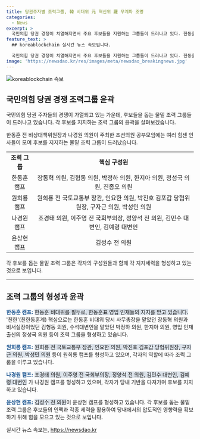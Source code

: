 ```yaml
---
title: 당권주자별 조력그룹, 韓 비대위 元 혁신위 羅 무계파 조명
categories:
  - News
excerpt: >
  국민의힘 당권 경쟁이 치열해지면서 주요 후보들을 지원하는 그룹들이 드러나고 있다. 한동훈 전 비상대책위원장은 최고위원에 출마한 장동혁 의원 등과의 친한 관계를 바탕으로 강력한 지지를 받고 있으며, 원희룡 전 국토교통부 장관은 친윤 세력과 인요한 혁신위원회를 통해 지지를 모으고 있다. 다양한 의원들과의 지지를 받는 반면, 원희룡 전 장관은 전통적인 친윤 그룹의 지지를 받는 것으로 알려졌다. 또한 나 의원은 광역단체장들을 만나며 표심을 호소하고 있는 등 2024년 국민의힘 당대표 선거의 열기가 고조되고 있다.
feature_text: >
  ## koreablockchain 실시간 뉴스 속보입니다.

  국민의힘 당권 경쟁이 치열해지면서 주요 후보들을 지원하는 그룹들이 드러나고 있다. 한동훈 전 비상대책위원장은 최고위원에 출마한 장동혁 의원 등과의 친한 관계를 바탕으로 강력한 지지를 받고 있으며, 원희룡 전 국토교통부 장관은 친윤 세력과 인요한 혁신위원회를 통해 지지를 모으고 있다. 다양한 의원들과의 지지를 받는 반면, 원희룡 전 장관은 전통적인 친윤 그룹의 지지를 받는 것으로 알려졌다. 또한 나 의원은 광역단체장들을 만나며 표심을 호소하고 있는 등 2024년 국민의힘 당대표 선거의 열기가 고조되고 있다.
image: 'https://newsdao.kr/res/images/meta/newsdao_breakingnews.jpg'
---
```


<p><img src="https://newsdao.kr/res/images/meta/newsdao_breakingnews.jpg" alt="koreablockchain 속보" /></p>

<h2 data-ke-size="size26">국민의힘 당권 경쟁 조력그룹 윤곽</h2>

<p>국민의힘 당권 주자들의 경쟁이 가열되고 있는 가운데, 후보들을 돕는 물밑 조력 그룹들이 드러나고 있습니다. 각 후보를 지지하는 조력 그룹의 윤곽을 살펴보겠습니다.</p>

<p data-ke-size="size16">한동훈 전 비상대책위원장과 나경원 의원이 주최한 초선의원 공부모임에는 여러 힘센 인사들이 모여 후보를 지지하는 물밑 조력 그룹이 드러났습니다.</p>

<table>
  <tbody>
    <tr>
      <td style="text-align: center; height: 17px;"><b>조력 그룹</b></td>
      <td style="text-align: center; height: 17px;"><b>핵심 구성원</b></td>
    </tr>
    <tr>
      <td style="text-align: center; height: 17px;">한동훈 캠프</td>
      <td style="text-align: center; height: 17px;">장동혁 의원, 김형동 의원, 박정하 의원, 한지아 의원, 정성국 의원, 진종오 의원</td>
    </tr>
    <tr>
      <td style="text-align: center; height: 17px;">원희룡 캠프</td>
      <td style="text-align: center; height: 17px;">원희룡 전 국토교통부 장관, 인요한 의원, 박진호 김포갑 당협위원장, 구자근 의원, 박성민 의원</td>
    </tr>
    <tr>
      <td style="text-align: center; height: 17px;">나경원 캠프</td>
      <td style="text-align: center; height: 17px;">조경태 의원, 이주영 전 국회부의장, 정양석 전 의원, 김민수 대변인, 김예령 대변인</td>
    </tr>
    <tr>
      <td style="text-align: center; height: 17px;">윤상현 캠프</td>
      <td style="text-align: center; height: 17px;">김성수 전 의원</td>
    </tr>
  </tbody>
</table>

<p data-ke-size="size16">각 후보를 돕는 물밑 조력 그룹은 각자의 구성원들과 함께 각 지지세력을 형성하고 있는 것으로 보입니다.</p>

<hr>

<h2 data-ke-size="size26">조력 그룹의 형성과 윤곽</h2>

<p><b><span style="color: #1a5490;">한동훈 캠프:</span></b> <span style="background-color: #21538527;">한동훈 비대위를 필두로, 한동훈표 영입 인재들의 지지를 받고 있습니다.</span> '친한'(친한동훈계) 핵심으로는 한동훈 비대위 당시 사무총장을 맡았던 장동혁 의원과 비서실장이었던 김형동 의원, 수석대변인을 맡았던 박정하 의원, 한지아 의원, 영입 인재 출신의 정성국 의원 등이 조력 그룹을 형성하고 있습니다.</p>

<p><b><span style="color: #1a5490;">원희룡 캠프:</span></b> <span style="background-color: #21538527;">원희룡 전 국토교통부 장관, 인요한 의원, 박진호 김포갑 당협위원장, 구자근 의원, 박성민 의원</span> 등이 원희룡 캠프를 형성하고 있으며, 각자의 역할에 따라 조력 그룹을 이루고 있습니다.</p>

<p><b><span style="color: #1a5490;">나경원 캠프:</span></b> <span style="background-color: #21538527;">조경태 의원, 이주영 전 국회부의장, 정양석 전 의원, 김민수 대변인, 김예령 대변인</span> 가 나경원 캠프를 형성하고 있으며, 각자가 당내 기반을 다져가며 후보를 지지하고 있습니다. </p>

<p><b><span style="color: #1a5490;">윤상현 캠프:</span></b> <span style="background-color: #21538527;">김성수 전 의원</span>이 윤상현 캠프를 형성하고 있습니다. 각 후보를 돕는 물밑 조력 그룹은 후보들의 인맥과 각종 세력을 활용하여 당내에서의 압도적인 영향력을 확보하기 위해 힘을 모으고 있는 것으로 보입니다.</p>

<p data-ke-size="size16"></p>
실시간 뉴스 속보는, <a href="https://newsdao.kr" rel="dofollow">https://newsdao.kr</a>


